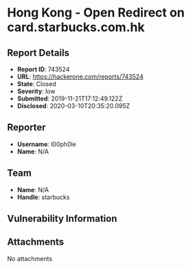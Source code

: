 # Hong Kong - Open Redirect on card.starbucks.com.hk

## Report Details
- **Report ID**: 743524
- **URL**: https://hackerone.com/reports/743524
- **State**: Closed
- **Severity**: low
- **Submitted**: 2019-11-21T17:12:49.122Z
- **Disclosed**: 2020-03-10T20:35:20.095Z

## Reporter
- **Username**: l00ph0le
- **Name**: N/A

## Team
- **Name**: N/A
- **Handle**: starbucks

## Vulnerability Information


## Attachments
No attachments
